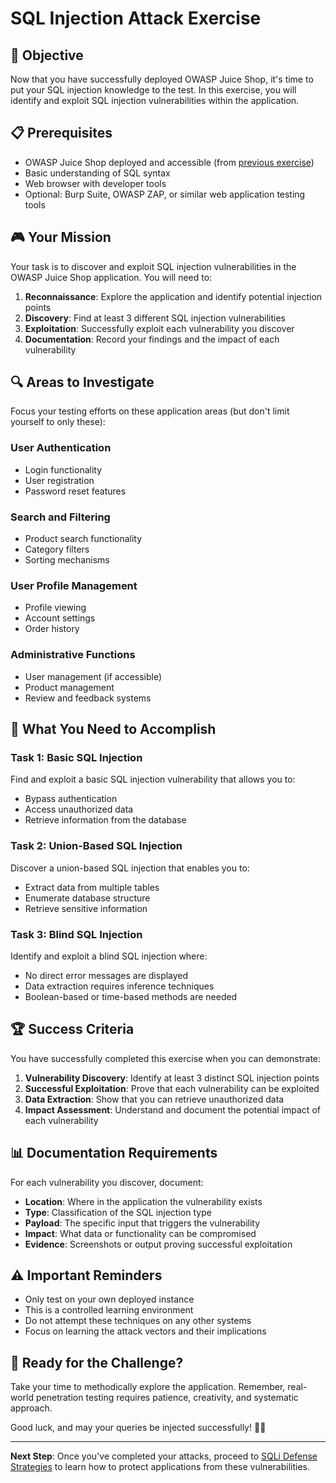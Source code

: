 # SQL Injection Attack Exercise

## 🎯 Objective

Now that you have successfully deployed OWASP Juice Shop, it's time to put your SQL injection knowledge to the test. In this exercise, you will identify and exploit SQL injection vulnerabilities within the application.

## 📋 Prerequisites

- OWASP Juice Shop deployed and accessible (from [previous exercise](sqli-1.md))
- Basic understanding of SQL syntax
- Web browser with developer tools
- Optional: Burp Suite, OWASP ZAP, or similar web application testing tools

## 🎮 Your Mission

Your task is to discover and exploit SQL injection vulnerabilities in the OWASP Juice Shop application. You will need to:

1. **Reconnaissance**: Explore the application and identify potential injection points
2. **Discovery**: Find at least 3 different SQL injection vulnerabilities
3. **Exploitation**: Successfully exploit each vulnerability you discover
4. **Documentation**: Record your findings and the impact of each vulnerability

## 🔍 Areas to Investigate

Focus your testing efforts on these application areas (but don't limit yourself to only these):

### User Authentication
- Login functionality
- User registration
- Password reset features

### Search and Filtering
- Product search functionality
- Category filters
- Sorting mechanisms

### User Profile Management
- Profile viewing
- Account settings
- Order history

### Administrative Functions
- User management (if accessible)
- Product management
- Review and feedback systems

## 📝 What You Need to Accomplish

### Task 1: Basic SQL Injection
Find and exploit a basic SQL injection vulnerability that allows you to:
- Bypass authentication
- Access unauthorized data
- Retrieve information from the database

### Task 2: Union-Based SQL Injection
Discover a union-based SQL injection that enables you to:
- Extract data from multiple tables
- Enumerate database structure
- Retrieve sensitive information

### Task 3: Blind SQL Injection
Identify and exploit a blind SQL injection where:
- No direct error messages are displayed
- Data extraction requires inference techniques
- Boolean-based or time-based methods are needed

## 🏆 Success Criteria

You have successfully completed this exercise when you can demonstrate:

1. **Vulnerability Discovery**: Identify at least 3 distinct SQL injection points
2. **Successful Exploitation**: Prove that each vulnerability can be exploited
3. **Data Extraction**: Show that you can retrieve unauthorized data
4. **Impact Assessment**: Understand and document the potential impact of each vulnerability

## 📊 Documentation Requirements

For each vulnerability you discover, document:

- **Location**: Where in the application the vulnerability exists
- **Type**: Classification of the SQL injection type
- **Payload**: The specific input that triggers the vulnerability
- **Impact**: What data or functionality can be compromised
- **Evidence**: Screenshots or output proving successful exploitation

## ⚠️ Important Reminders

- Only test on your own deployed instance
- This is a controlled learning environment
- Do not attempt these techniques on any other systems
- Focus on learning the attack vectors and their implications

## 🎯 Ready for the Challenge?

Take your time to methodically explore the application. Remember, real-world penetration testing requires patience, creativity, and systematic approach. 

Good luck, and may your queries be injected successfully! 🕵️‍♂️

---

**Next Step**: Once you've completed your attacks, proceed to [SQLi Defense Strategies](sqli-3.md) to learn how to protect applications from these vulnerabilities.